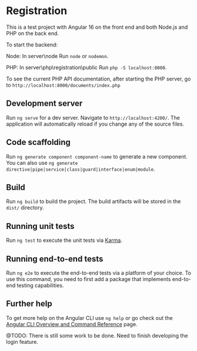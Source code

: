 # Registration

This is a test project with Angular 16 on the front end and both Node.js and PHP on the back end.

To start the backend:

Node: In server\node Run `node` or `nodemon`.

PHP: In server\php\registration\public Run `php -S localhost:8000`.

To see the current PHP API documentation, after starting the PHP server, go to `http://localhost:8000/documents/index.php`

## Development server

Run `ng serve` for a dev server. Navigate to `http://localhost:4200/`. The application will automatically reload if you change any of the source files.

## Code scaffolding

Run `ng generate component component-name` to generate a new component. You can also use `ng generate directive|pipe|service|class|guard|interface|enum|module`.

## Build

Run `ng build` to build the project. The build artifacts will be stored in the `dist/` directory.

## Running unit tests

Run `ng test` to execute the unit tests via [Karma](https://karma-runner.github.io).

## Running end-to-end tests

Run `ng e2e` to execute the end-to-end tests via a platform of your choice. To use this command, you need to first add a package that implements end-to-end testing capabilities.

## Further help

To get more help on the Angular CLI use `ng help` or go check out the [Angular CLI Overview and Command Reference](https://angular.io/cli) page.

@TODO: There is still some work to be done.
Need to finish developing the login feature.
